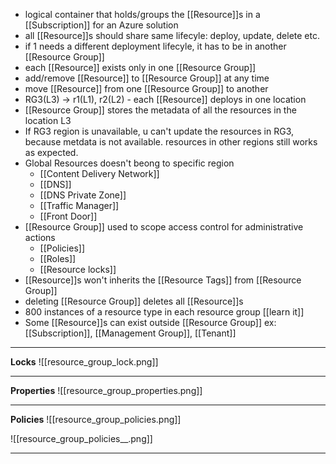 - logical container that holds/groups the [[Resource]]s in a [[Subscription]] for an Azure solution
- all [[Resource]]s should share same lifecyle: deploy, update, delete etc.
- if 1 needs a different deployment lifecyle, it has to be in another [[Resource Group]]
- each [[Resource]] exists only in one [[Resource Group]]
- add/remove [[Resource]] to [[Resource Group]] at any time
- move [[Resource]] from one [[Resource Group]] to another
- RG3(L3)  ->  r1(L1), r2(L2) - each [[Resource]] deploys in one location
- [[Resource Group]] stores the metadata of all the resources in the location L3
- If RG3 region is unavailable, u can't update the resources in RG3, because metdata is not available. resources in other regions still works as expected.
- Global Resources doesn't beong to specific region
	- [[Content Delivery Network]]
	- [[DNS]]
	- [[DNS Private Zone]]
	- [[Traffic Manager]]
	- [[Front Door]]
- [[Resource Group]] used to scope access control for administrative actions
	- [[Policies]]
	- [[Roles]]
	- [[Resource locks]]
- [[Resource]]s won't inherits the [[Resource Tags]] from [[Resource Group]]
- deleting [[Resource Group]] deletes all [[Resource]]s
- 800 instances of a resource type in each resource group [[learn it]]
- Some [[Resource]]s can exist outside [[Resource Group]] ex: [[Subscription]], [[Management Group]], [[Tenant]]

----
**Locks**
![[resource_group_lock.png]]

---
**Properties**
![[resource_group_properties.png]]

---
**Policies**
![[resource_group_policies.png]]

![[resource_group_policies__.png]]

---



